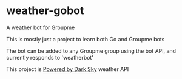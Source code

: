 # weather-gobot
A weather bot for Groupme

This is mostly just a project to learn both Go and Groupme bots

The bot can be added to any Groupme group using the bot API, and currently responds to 'weatherbot'

This project is [Powered by Dark Sky](https://darksky.net/poweredby/) weather API
